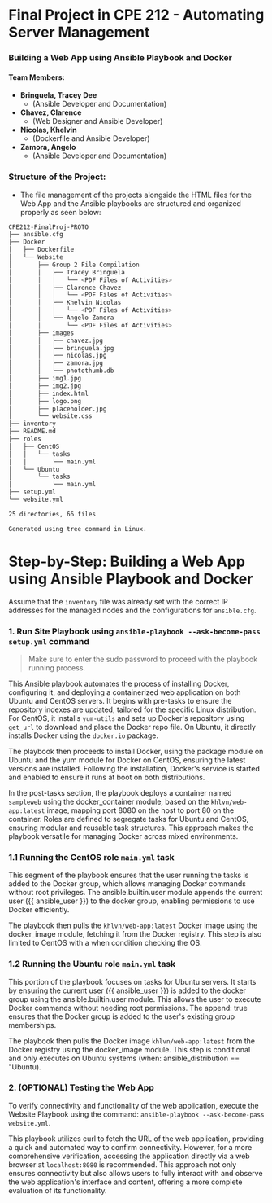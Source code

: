 # Final Project in CPE 212 - Automating Server Management
### Building a Web App using Ansible Playbook and Docker
#### Team Members:
- **Bringuela, Tracey Dee**
  - (Ansible Developer and Documentation)
- **Chavez, Clarence**
  - (Web Designer and Ansible Developer)
- **Nicolas, Khelvin**
  - (Dockerfile and Ansible Developer)
- **Zamora, Angelo**
  - (Ansible Developer and Documentation)

### Structure of the Project:
- The file management of the projects alongside the HTML files for the Web App and the Ansible playbooks are structured and organized properly as seen below:
```bash
CPE212-FinalProj-PROTO
├── ansible.cfg
├── Docker
│   ├── Dockerfile
│   └── Website
│       ├── Group 2 File Compilation
│       │   ├── Tracey Bringuela
│       │   │   └── <PDF Files of Activities>
│       │   ├── Clarence Chavez
│       │   │   └── <PDF Files of Activities>
│       │   ├── Khelvin Nicolas
│       │   │   └── <PDF Files of Activities>
│       │   └── Angelo Zamora
│       │       └── <PDF Files of Activities>
│       ├── images
│       │   ├── chavez.jpg
│       │   ├── bringuela.jpg
│       │   ├── nicolas.jpg
│       │   ├── zamora.jpg
│       │   └── photothumb.db
│       ├── img1.jpg
│       ├── img2.jpg
│       ├── index.html
│       ├── logo.png
│       ├── placeholder.jpg
│       └── website.css
├── inventory
├── README.md
├── roles
│   ├── CentOS
│   │   └── tasks
│   │       └── main.yml
│   └── Ubuntu
│       └── tasks
│           └── main.yml
├── setup.yml
└── website.yml

25 directories, 66 files

Generated using tree command in Linux.
```

# Step-by-Step: Building a Web App using Ansible Playbook and Docker
Assume that the `inventory` file was already set with the correct IP addresses for the managed nodes and the configurations for `ansible.cfg`.

### 1. Run Site Playbook using `ansible-playbook --ask-become-pass setup.yml` command

> Make sure to enter the sudo password to proceed with the playbook running process.

This Ansible playbook automates the process of installing Docker, configuring it, and deploying a containerized web application on both Ubuntu and CentOS servers. It begins with pre-tasks to ensure the repository indexes are updated, tailored for the specific Linux distribution. For CentOS, it installs `yum-utils` and sets up Docker's repository using `get_url` to download and place the Docker repo file. On Ubuntu, it directly installs Docker using the `docker.io` package.

The playbook then proceeds to install Docker, using the package module on Ubuntu and the yum module for Docker on CentOS, ensuring the latest versions are installed. Following the installation, Docker's service is started and enabled to ensure it runs at boot on both distributions.

In the post-tasks section, the playbook deploys a container named `sampleweb` using the docker_container module, based on the `khlvn/web-app:latest` image, mapping port 8080 on the host to port 80 on the container. Roles are defined to segregate tasks for Ubuntu and CentOS, ensuring modular and reusable task structures. This approach makes the playbook versatile for managing Docker across mixed environments.

  ### 1.1 Running the CentOS role `main.yml` task
  This segment of the playbook ensures that the user running the tasks is added to the Docker group, which allows managing Docker commands without root privileges. The ansible.builtin.user module appends the current user ({{ ansible_user }}) to the docker group, enabling permissions to use Docker efficiently.

  The playbook then pulls the `khlvn/web-app:latest` Docker image using the docker_image module, fetching it from the Docker registry. This step is also limited to CentOS with a when condition checking the OS.

  ### 1.2 Running the Ubuntu role `main.yml` task
  This portion of the playbook focuses on tasks for Ubuntu servers. It starts by ensuring the current user ({{ ansible_user }}) is added to the docker group using the ansible.builtin.user module. This allows the user to execute Docker commands without needing root permissions. The append: true ensures that the Docker group is added to the user's existing group memberships.

  The playbook then pulls the Docker image `khlvn/web-app:latest` from the Docker registry using the docker_image module. This step is conditional and only executes on Ubuntu systems (when: ansible_distribution == "Ubuntu).

### 2. (OPTIONAL) Testing the Web App 

To verify connectivity and functionality of the web application, execute the Website Playbook using the command:
`ansible-playbook --ask-become-pass website.yml`.

This playbook utilizes curl to fetch the URL of the web application, providing a quick and automated way to confirm connectivity. However, for a more comprehensive verification, accessing the application directly via a web browser at `localhost:8080` is recommended. This approach not only ensures connectivity but also allows users to fully interact with and observe the web application's interface and content, offering a more complete evaluation of its functionality.


